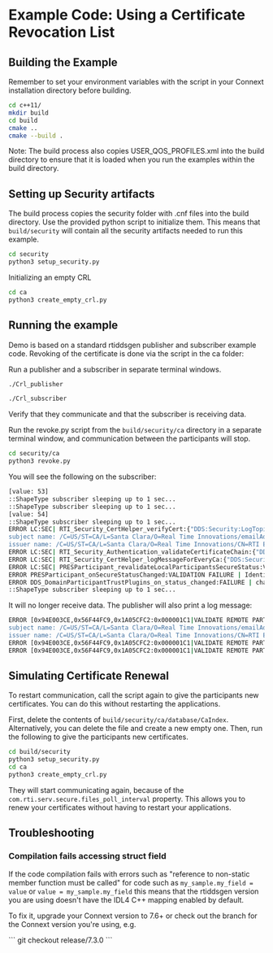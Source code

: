# Example Code: Using a Certificate Revocation List

## Building the Example

Remember to set your environment variables with the script in your Connext
installation directory before building.

```sh
cd c++11/
mkdir build
cd build
cmake ..
cmake --build .
```

Note: The build process also copies USER_QOS_PROFILES.xml into the build
directory to ensure that it is loaded when you run the examples within the build
directory.

## Setting up Security artifacts

The build process copies the security folder with .cnf files into the build
directory. Use the provided python script to initialize them. This means that
`build/security` will contain all the security artifacts needed to run this example.

```sh
cd security
python3 setup_security.py
```

Initializing an empty CRL

```sh
cd ca
python3 create_empty_crl.py
```

## Running the example

Demo is based on a standard rtiddsgen publisher and subscriber example code.
Revoking of the certificate is done via the script in the ca folder:

Run a publisher and a subscriber in separate terminal windows.

```sh
./Crl_publisher
```

```sh
./Crl_subscriber
```

Verify that they communicate and that the subscriber is receiving data.

Run the revoke.py script from the `build/security/ca` directory in a separate
terminal window, and communication between the participants will stop.

```sh
cd security/ca
python3 revoke.py
```

You will see the following on the subscriber:

```sh
[value: 53]
::ShapeType subscriber sleeping up to 1 sec...
::ShapeType subscriber sleeping up to 1 sec...
[value: 54]
::ShapeType subscriber sleeping up to 1 sec...
ERROR LC:SEC| RTI_Security_CertHelper_verifyCert:{"DDS:Security:LogTopicV2":{"f":"10","s":"3","t":{"s":"1699564657","n":"887532998"},"h":"RTI-10833","i":"0.0.0.0","a":"RTI Secure DDS Application","p":"191818","k":"security","x":[{"DDS":[{"domain_id":"0"},{"guid":"80a37417.1be0511e.e59657b5.1c1"},{"plugin_class":"Common"},{"plugin_method":"RTI_Security_CertHelper_verifyCert"}]}],"m":"X509_verify_cert returned 0 with error 23: certificate revoked
subject name: /C=US/ST=CA/L=Santa Clara/O=Real Time Innovations/emailAddress=ecdsa01ParticipantB@rti.com/CN=Crl Participant B
issuer name: /C=US/ST=CA/L=Santa Clara/O=Real Time Innovations/CN=RTI ECDSA01 (p256) ROOT CA/emailAddress=ecdsa01RootCa@rti.com"}}
ERROR LC:SEC| RTI_Security_Authentication_validateCertificateChain:{"DDS:Security:LogTopicV2":{"f":"10","s":"3","t":{"s":"1699564657","n":"887734998"},"h":"RTI-10833","i":"0.0.0.0","a":"RTI Secure DDS Application","p":"191818","k":"security","x":[{"DDS":[{"domain_id":"0"},{"guid":"80a37417.1be0511e.e59657b5.1c1"},{"plugin_class":"Authentication"},{"plugin_method":"RTI_Security_Authentication_validateCertificateChain"}]}],"m":"Identity verification failed. Make sure it was signed by the right authority."}}
ERROR LC:SEC| RTI_Security_CertHelper_logMessageForEveryCa:{"DDS:Security:LogTopicV2":{"f":"10","s":"3","t":{"s":"1699564657","n":"887828998"},"h":"RTI-10833","i":"0.0.0.0","a":"RTI Secure DDS Application","p":"191818","k":"security","x":[{"DDS":[{"domain_id":"0"},{"guid":"80a37417.1be0511e.e59657b5.1c1"},{"plugin_class":"Common"},{"plugin_method":"RTI_Security_CertHelper_logMessageForEveryCa"}]}],"m":"Failed to verify identity. Used authority: /C=US/ST=CA/L=Santa Clara/O=Real Time Innovations/CN=RTI ECDSA01 (p256) ROOT CA/emailAddress=ecdsa01RootCa@rti.com"}}
ERROR LC:SEC| PRESParticipant_revalidateLocalParticipantsSecureStatus:VALIDATION FAILURE | Local Identity Status. Identity certificate was revoked.
ERROR PRESParticipant_onSecureStatusChanged:VALIDATION FAILURE | Identity of local DomainParticipant
ERROR DDS_DomainParticipantTrustPlugins_on_status_changed:FAILURE | change security status
::ShapeType subscriber sleeping up to 1 sec...
```

It will no longer receive data. The publisher will also print a log message:

```sh
ERROR [0x94E003CE,0x56F44FC9,0x1A05CFC2:0x000001C1|VALIDATE REMOTE PARTICIPANT IDENTITY|CHECK AUTHENTICATION STATUS|LC:SEC]RTI_Security_CertHelper_verifyCert:{"DDS:Security:LogTopicV2":{"f":"10","s":"3","t":{"s":"1699564658","n":"528682999"},"h":"RTI-10833","i":"0.0.0.0","a":"RTI Secure DDS Application","p":"191602","k":"security","x":[{"DDS":[{"domain_id":"0"},{"guid":"94e003ce.56f44fc9.1a05cfc2.1c1"},{"plugin_class":"Common"},{"plugin_method":"RTI_Security_CertHelper_verifyCert"}]}],"m":"X509_verify_cert returned 0 with error 23: certificate revoked
subject name: /C=US/ST=CA/L=Santa Clara/O=Real Time Innovations/emailAddress=ecdsa01ParticipantB@rti.com/CN=Crl Participant B
issuer name: /C=US/ST=CA/L=Santa Clara/O=Real Time Innovations/CN=RTI ECDSA01 (p256) ROOT CA/emailAddress=ecdsa01RootCa@rti.com"}}
ERROR [0x94E003CE,0x56F44FC9,0x1A05CFC2:0x000001C1|VALIDATE REMOTE PARTICIPANT IDENTITY|CHECK AUTHENTICATION STATUS|LC:SEC]RTI_Security_Authentication_validateCertificateChain:{"DDS:Security:LogTopicV2":{"f":"10","s":"3","t":{"s":"1699564658","n":"528888999"},"h":"RTI-10833","i":"0.0.0.0","a":"RTI Secure DDS Application","p":"191602","k":"security","x":[{"DDS":[{"domain_id":"0"},{"guid":"94e003ce.56f44fc9.1a05cfc2.1c1"},{"plugin_class":"Authentication"},{"plugin_method":"RTI_Security_Authentication_validateCertificateChain"}]}],"m":"Identity verification failed. Make sure it was signed by the right authority."}}
ERROR [0x94E003CE,0x56F44FC9,0x1A05CFC2:0x000001C1|VALIDATE REMOTE PARTICIPANT IDENTITY|CHECK AUTHENTICATION STATUS|LC:SEC]RTI_Security_CertHelper_logMessageForEveryCa:{"DDS:Security:LogTopicV2":{"f":"10","s":"3","t":{"s":"1699564658","n":"528947999"},"h":"RTI-10833","i":"0.0.0.0","a":"RTI Secure DDS Application","p":"191602","k":"security","x":[{"DDS":[{"domain_id":"0"},{"guid":"94e003ce.56f44fc9.1a05cfc2.1c1"},{"plugin_class":"Common"},{"plugin_method":"RTI_Security_CertHelper_logMessageForEveryCa"}]}],"m":"Failed to verify identity. Used authority: /C=US/ST=CA/L=Santa Clara/O=Real Time Innovations/CN=RTI ECDSA01 (p256) ROOT CA/emailAddress=ecdsa01RootCa@rti.com"}}
```

## Simulating Certificate Renewal

To restart communication, call the script again to give the participants new
certificates. You can do this without restarting the applications.

First, delete the contents of `build/security/ca/database/CaIndex`.
Alternatively, you can delete the file and create a new empty one.
Then, run the following to give the participants new certificates.

```sh
cd build/security
python3 setup_security.py
cd ca
python3 create_empty_crl.py
```

They will start communicating again, because of the
`com.rti.serv.secure.files_poll_interval` property.
This allows you to renew your certificates without having to restart
your applications.


## Troubleshooting

### Compilation fails accessing struct field

If the code compilation fails with errors such as "reference to non-static member
function must be called" for code such as `my_sample.my_field = value` or
`value = my_sample.my_field` this means that the rtiddsgen version you are using
doesn't have the IDL4 C++ mapping enabled by default.

To fix it, upgrade your Connext version to 7.6+ or check out the branch for the
Connext version you're using, e.g.

\```
git checkout release/7.3.0
\```
